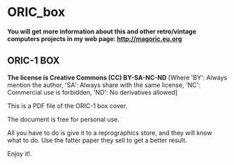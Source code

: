 # ORIC_box


**You will get more information about this and other retro/vintage computers projects in my web page: 
http://magoric.eu.org**

## **ORIC-1 BOX**

**The license is Creative Commons (CC) BY-SA-NC-ND** [Where 'BY': Always mention the author, 'SA': Always share with the same license, 'NC': Commercial use is forbidden, 'ND': No derivatives allowed]

This is a PDF file of the ORIC-1 box cover.

The document is free for personal use.

All you have to do is give it to a reprographics store, and they will know what to do. Use the fatter paper they sell to get a better result.

Enjoy it!.



